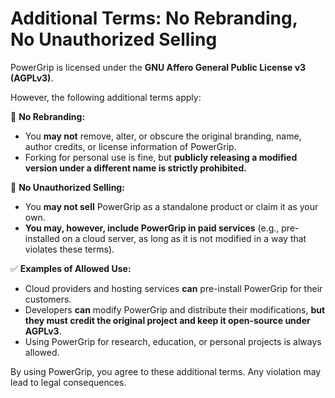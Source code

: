 # Additional Terms: No Rebranding, No Unauthorized Selling  

PowerGrip is licensed under the **GNU Affero General Public License v3 (AGPLv3)**.  

However, the following additional terms apply:  

🚫 **No Rebranding:**  
- You **may not** remove, alter, or obscure the original branding, name, author credits, or license information of PowerGrip.  
- Forking for personal use is fine, but **publicly releasing a modified version under a different name is strictly prohibited.**  

🚫 **No Unauthorized Selling:**  
- You **may not sell** PowerGrip as a standalone product or claim it as your own.  
- **You may, however, include PowerGrip in paid services** (e.g., pre-installed on a cloud server, as long as it is not modified in a way that violates these terms).  

✅ **Examples of Allowed Use:**  
- Cloud providers and hosting services **can** pre-install PowerGrip for their customers.  
- Developers **can** modify PowerGrip and distribute their modifications, **but they must credit the original project and keep it open-source under AGPLv3**.  
- Using PowerGrip for research, education, or personal projects is always allowed.  

By using PowerGrip, you agree to these additional terms. Any violation may lead to legal consequences.  
